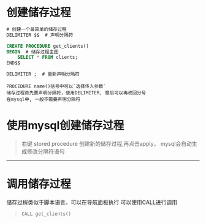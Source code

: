 # 创建储存过程


```sql
# 创建一个最简单的储存过程
DELIMITER $$  # 声明分隔符

CREATE PROCEDURE get_clients()
BEGIN  # 储存过程主图
	SELECT * FROM clients;
END$$

DELIMITER ;  # 重新声明分隔符
```

    PROCEDURE name()括号中可以`选择传入参数`
    储存过程首先要声明分隔符，使用DELIMITER, 最后可以再改回分号
    在mysql中, 一般不需要声明分隔符

# 使用mysql创建储存过程

>右键 stored procedure 创建新的储存过程,再点击apply，
>mysql会自动生成修改分隔符语句

---

# 调用储存过程

储存过程类似于脚本语言。可以在导航面板执行
可以使用CALL进行调用 
> `CALL get_clients()`

